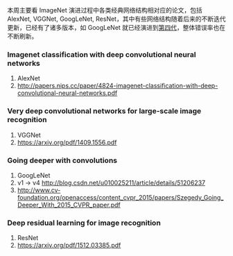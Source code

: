 本周主要看 ImageNet 演进过程中各类经典网络结构相对应的论文，包括 AlexNet, VGGNet, GoogLeNet, ResNet，其中有些网络结构随着后来的不断迭代更新，已经有了诸多版本，如 GoogLeNet 就已经演进到[第四代](http://arxiv.org/abs/1602.07261)，整体错误率也在不断刷新。

### Imagenet classification with deep convolutional neural networks

1. AlexNet
2. <http://papers.nips.cc/paper/4824-imagenet-classification-with-deep-convolutional-neural-networks.pdf>

### Very deep convolutional networks for large-scale image recognition

1. VGGNet
2. https://arxiv.org/pdf/1409.1556.pdf

### Going deeper with convolutions
1. GoogLeNet
2. v1 -> v4 <http://blog.csdn.net/u010025211/article/details/51206237>
3. <http://www.cv-foundation.org/openaccess/content_cvpr_2015/papers/Szegedy_Going_Deeper_With_2015_CVPR_paper.pdf>

### Deep residual learning for image recognition

1. ResNet
2. <https://arxiv.org/pdf/1512.03385.pdf>

